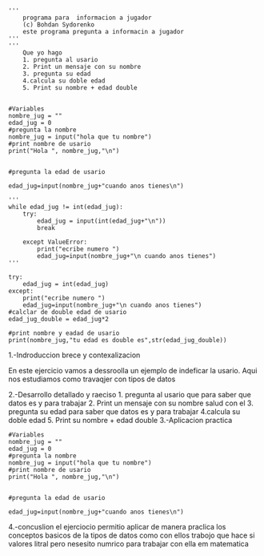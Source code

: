 ```
'''
    programa para  informacion a jugador 
    (c) Bohdan Sydorenko 
    este programa pregunta a informacin a jugador 
'''
'''
    Que yo hago
    1. pregunta al usario 
    2. Print un mensaje con su nombre 
    3. pregunta su edad 
    4.calcula su doble edad 
    5. Print su nombre + edad double 


#Variables
nombre_jug = ""
edad_jug = 0
#pregunta la nombre 
nombre_jug = input("hola que tu nombre")
#print nombre de usario
print("Hola ", nombre_jug,"\n")


#pregunta la edad de usario 

edad_jug=input(nombre_jug+"cuando anos tienes\n")

'''
while edad_jug != int(edad_jug):
    try:
        edad_jug = input(int(edad_jug+"\n")) 
        break

    except ValueError:
        print("ecribe numero ")
        edad_jug=input(nombre_jug+"\n cuando anos tienes")
'''

try:
    edad_jug = int(edad_jug)
except:
    print("ecribe numero ")
    edad_jug=input(nombre_jug+"\n cuando anos tienes")
#calclar de double edad de usario 
edad_jug_double = edad_jug*2

#print nombre y eadad de usario 
print(nombre_jug,"tu edad es double es",str(edad_jug_double))
```


1.-Indroduccion brece y contexalizacion

En este ejercicio vamos a dessroolla un ejemplo de indeficar la usario. Aqui nos estudiamos como travaqjer con tipos de datos 

2.-Desarrollo detallado y raeciso 
    1. pregunta al usario que para saber que datos es y para trabajar 
    2. Print un mensaje con su nombre salud con el 
    3. pregunta su edad para saber que datos es y para trabajar 
    4.calcula su doble edad 
    5. Print su nombre + edad double 
3.-Aplicacion practica
```
#Variables
nombre_jug = ""
edad_jug = 0
#pregunta la nombre 
nombre_jug = input("hola que tu nombre")
#print nombre de usario
print("Hola ", nombre_jug,"\n")


#pregunta la edad de usario 

edad_jug=input(nombre_jug+"cuando anos tienes\n")

```

4.-concuslion 
el ejerciocio permitio aplicar de manera praclica los conceptos basicos de la tipos de datos 
como con ellos trabojo que hace si valores litral pero nesesito numrico para trabajar con ella em matematica

